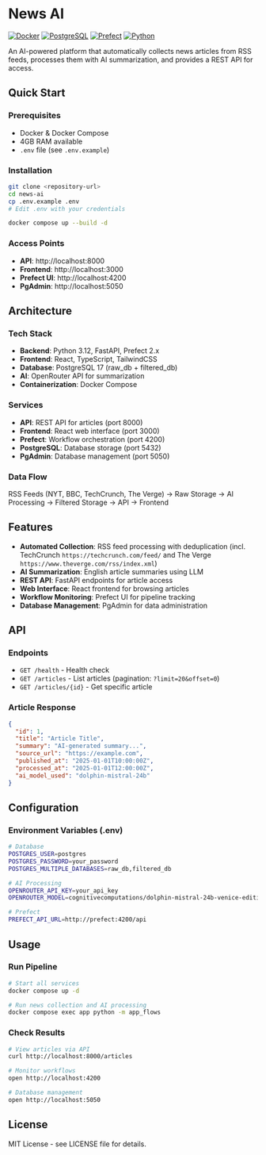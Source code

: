 # News AI

[![Docker](https://img.shields.io/badge/docker-%230db7ed.svg?style=for-the-badge&logo=docker&logoColor=white)](https://docker.com)
[![PostgreSQL](https://img.shields.io/badge/postgresql-%23316192.svg?style=for-the-badge&logo=postgresql&logoColor=white)](https://postgresql.org)
[![Prefect](https://img.shields.io/badge/Prefect-024DFD?style=for-the-badge&logo=dataflow&logoColor=white)](https://prefect.io)
[![Python](https://img.shields.io/badge/python-3670A0?style=for-the-badge&logo=python&logoColor=ffdd54)](https://python.org)

An AI-powered platform that automatically collects news articles from RSS feeds, processes them with AI summarization, and provides a REST API for access.

## Quick Start

### Prerequisites

- Docker & Docker Compose
- 4GB RAM available
- `.env` file (see `.env.example`)

### Installation

```bash
git clone <repository-url>
cd news-ai
cp .env.example .env
# Edit .env with your credentials

docker compose up --build -d
```

### Access Points

- **API**: http://localhost:8000
- **Frontend**: http://localhost:3000
- **Prefect UI**: http://localhost:4200
- **PgAdmin**: http://localhost:5050

## Architecture

### Tech Stack

- **Backend**: Python 3.12, FastAPI, Prefect 2.x
- **Frontend**: React, TypeScript, TailwindCSS
- **Database**: PostgreSQL 17 (raw_db + filtered_db)
- **AI**: OpenRouter API for summarization
- **Containerization**: Docker Compose

### Services

- **API**: REST API for articles (port 8000)
- **Frontend**: React web interface (port 3000)
- **Prefect**: Workflow orchestration (port 4200)
- **PostgreSQL**: Database storage (port 5432)
- **PgAdmin**: Database management (port 5050)

### Data Flow

RSS Feeds (NYT, BBC, TechCrunch, The Verge) → Raw Storage → AI Processing → Filtered Storage → API → Frontend

## Features

- **Automated Collection**: RSS feed processing with deduplication (incl. TechCrunch `https://techcrunch.com/feed/` and The Verge `https://www.theverge.com/rss/index.xml`)
- **AI Summarization**: English article summaries using LLM
- **REST API**: FastAPI endpoints for article access
- **Web Interface**: React frontend for browsing articles
- **Workflow Monitoring**: Prefect UI for pipeline tracking
- **Database Management**: PgAdmin for data administration

## API

### Endpoints

- `GET /health` - Health check
- `GET /articles` - List articles (pagination: `?limit=20&offset=0`)
- `GET /articles/{id}` - Get specific article

### Article Response

```json
{
  "id": 1,
  "title": "Article Title",
  "summary": "AI-generated summary...",
  "source_url": "https://example.com",
  "published_at": "2025-01-01T10:00:00Z",
  "processed_at": "2025-01-01T12:00:00Z",
  "ai_model_used": "dolphin-mistral-24b"
}
```

## Configuration

### Environment Variables (.env)

```bash
# Database
POSTGRES_USER=postgres
POSTGRES_PASSWORD=your_password
POSTGRES_MULTIPLE_DATABASES=raw_db,filtered_db

# AI Processing
OPENROUTER_API_KEY=your_api_key
OPENROUTER_MODEL=cognitivecomputations/dolphin-mistral-24b-venice-edition:free

# Prefect
PREFECT_API_URL=http://prefect:4200/api
```

## Usage

### Run Pipeline

```bash
# Start all services
docker compose up -d

# Run news collection and AI processing
docker compose exec app python -m app_flows
```

### Check Results

```bash
# View articles via API
curl http://localhost:8000/articles

# Monitor workflows
open http://localhost:4200

# Database management
open http://localhost:5050
```

## License

MIT License - see LICENSE file for details.
